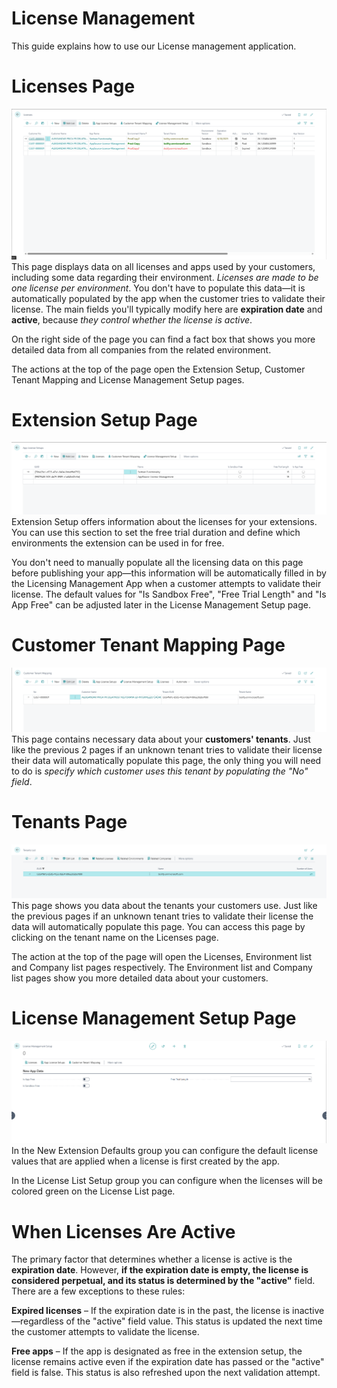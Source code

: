 # **License Management**
This guide explains how to use our License management application.
# **Licenses Page**
![img](..\assets\Licensing\LicensesPage.png)
This page displays data on all licenses and apps used by your customers, including some data regarding their environment. *Licenses are made to be one license per environment*. You don't have to populate this data—it is automatically populated by the app when the customer tries to validate their license. The main fields you'll typically modify here are **expiration date** and **active**, because *they control whether the license is active*.
 
On the right side of the page you can find a fact box that shows you more detailed data from all companies from the related environment.

The actions at the top of the page open the Extension Setup, Customer Tenant Mapping and License Management Setup pages.

# **Extension Setup Page**
![img](..\assets\Licensing\AppLicenseSetupsPage.png)
Extension Setup offers information about the licenses for your extensions. You can use this section to set the free trial duration and define which environments the extension can be used in for free.

You don't need to manually populate all the licensing data on this page before publishing your app—this information will be automatically filled in by the Licensing Management App when a customer attempts to validate their license. The default values for "Is Sandbox Free", "Free Trial Length" and "Is App Free" can be adjusted later in the License 
Management Setup page.

# **Customer Tenant Mapping Page**
![img](..\assets\Licensing\CustomerTenantMappingPage.png)
This page contains necessary data about your **customers' tenants**. Just like the previous 2 pages if an unknown tenant tries to validate their license their data will automatically populate this page, the only thing you will need to do is *specify which customer uses this tenant by populating the "No" field*.

# **Tenants Page**
![img](..\assets\Licensing\TenantsList.png)
This page shows you data about the tenants your customers use. Just like the previous pages if an unknown tenant tries to validate their license the data will automatically 
populate this page. You can access this page by clicking on the tenant name on the Licenses page.

The action at the top of the page will open the Licenses, Environment list and Company list pages respectively. The Environment list and Company list pages show you more detailed data about your customers.

# **License Management Setup Page**
![img](..\assets\Licensing\LicenseManagementSetupPage.png)
In the New Extension Defaults group you can configure the default license values that are applied when a license is first created by the app.

In the License List Setup group you can configure when the licenses will be colored green on the License List page.

# **When Licenses Are Active**
The primary factor that determines whether a license is active is the **expiration date**. However, **if the expiration date is empty, the license is considered perpetual, and its status is determined by the "active"** field. There are a few exceptions to these rules:

**Expired licenses** –  If the expiration date is in the past, the license is inactive—regardless of the "active" field value. This status is updated the next time the customer attempts to validate the license.

**Free apps** – If the app is designated as free in the extension setup, the license remains active even if the expiration date has passed or the "active" field is false. This status is also refreshed upon the next validation attempt.